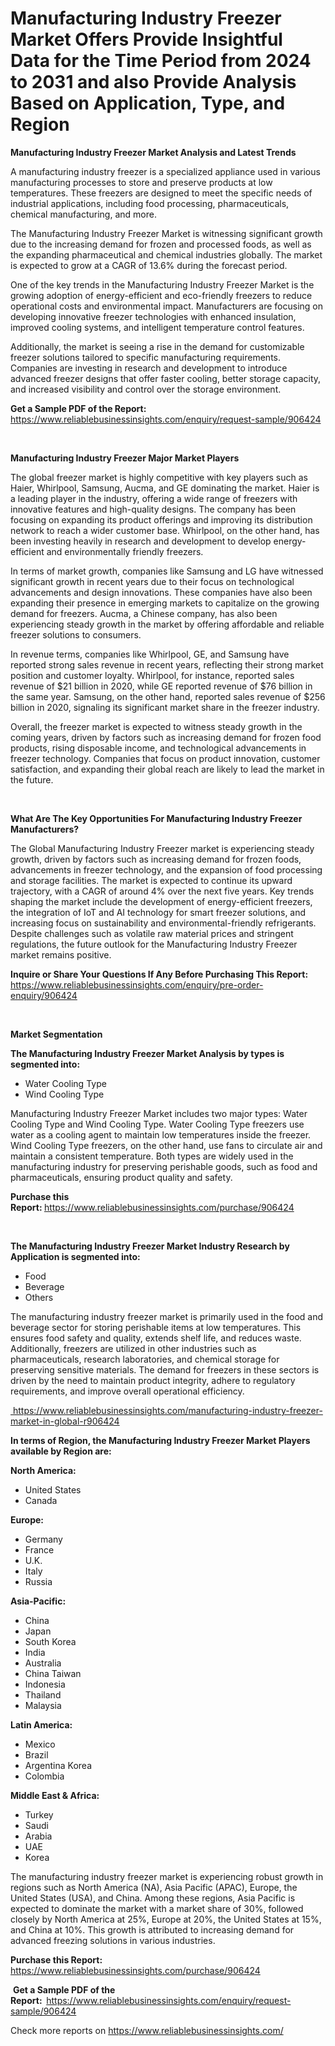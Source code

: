 <p><h1>Manufacturing Industry Freezer Market Offers Provide Insightful Data for the Time Period from 2024 to 2031 and also Provide Analysis Based on Application, Type, and Region</h1></p><p><strong>Manufacturing Industry Freezer Market Analysis and Latest Trends</strong></p>
<p><p>A manufacturing industry freezer is a specialized appliance used in various manufacturing processes to store and preserve products at low temperatures. These freezers are designed to meet the specific needs of industrial applications, including food processing, pharmaceuticals, chemical manufacturing, and more.</p><p>The Manufacturing Industry Freezer Market is witnessing significant growth due to the increasing demand for frozen and processed foods, as well as the expanding pharmaceutical and chemical industries globally. The market is expected to grow at a CAGR of 13.6% during the forecast period.</p><p>One of the key trends in the Manufacturing Industry Freezer Market is the growing adoption of energy-efficient and eco-friendly freezers to reduce operational costs and environmental impact. Manufacturers are focusing on developing innovative freezer technologies with enhanced insulation, improved cooling systems, and intelligent temperature control features.</p><p>Additionally, the market is seeing a rise in the demand for customizable freezer solutions tailored to specific manufacturing requirements. Companies are investing in research and development to introduce advanced freezer designs that offer faster cooling, better storage capacity, and increased visibility and control over the storage environment.</p></p>
<p><strong>Get a Sample PDF of the Report:&nbsp;</strong> <a href="https://www.reliablebusinessinsights.com/enquiry/request-sample/906424">https://www.reliablebusinessinsights.com/enquiry/request-sample/906424</a></p>
<p>&nbsp;</p>
<p><strong>Manufacturing Industry Freezer Major Market Players</strong></p>
<p><p>The global freezer market is highly competitive with key players such as Haier, Whirlpool, Samsung, Aucma, and GE dominating the market. Haier is a leading player in the industry, offering a wide range of freezers with innovative features and high-quality designs. The company has been focusing on expanding its product offerings and improving its distribution network to reach a wider customer base. Whirlpool, on the other hand, has been investing heavily in research and development to develop energy-efficient and environmentally friendly freezers.</p><p>In terms of market growth, companies like Samsung and LG have witnessed significant growth in recent years due to their focus on technological advancements and design innovations. These companies have also been expanding their presence in emerging markets to capitalize on the growing demand for freezers. Aucma, a Chinese company, has also been experiencing steady growth in the market by offering affordable and reliable freezer solutions to consumers.</p><p>In revenue terms, companies like Whirlpool, GE, and Samsung have reported strong sales revenue in recent years, reflecting their strong market position and customer loyalty. Whirlpool, for instance, reported sales revenue of $21 billion in 2020, while GE reported revenue of $76 billion in the same year. Samsung, on the other hand, reported sales revenue of $256 billion in 2020, signaling its significant market share in the freezer industry.</p><p>Overall, the freezer market is expected to witness steady growth in the coming years, driven by factors such as increasing demand for frozen food products, rising disposable income, and technological advancements in freezer technology. Companies that focus on product innovation, customer satisfaction, and expanding their global reach are likely to lead the market in the future.</p></p>
<p>&nbsp;</p>
<p><strong>What Are The Key Opportunities For Manufacturing Industry Freezer Manufacturers?</strong></p>
<p><p>The Global Manufacturing Industry Freezer market is experiencing steady growth, driven by factors such as increasing demand for frozen foods, advancements in freezer technology, and the expansion of food processing and storage facilities. The market is expected to continue its upward trajectory, with a CAGR of around 4% over the next five years. Key trends shaping the market include the development of energy-efficient freezers, the integration of IoT and AI technology for smart freezer solutions, and increasing focus on sustainability and environmental-friendly refrigerants. Despite challenges such as volatile raw material prices and stringent regulations, the future outlook for the Manufacturing Industry Freezer market remains positive.</p></p>
<p><strong>Inquire or Share Your Questions If Any Before Purchasing This Report:</strong> <a href="https://www.reliablebusinessinsights.com/enquiry/pre-order-enquiry/906424">https://www.reliablebusinessinsights.com/enquiry/pre-order-enquiry/906424</a></p>
<p>&nbsp;</p>
<p><strong>Market Segmentation</strong></p>
<p><strong>The Manufacturing Industry Freezer Market Analysis by types is segmented into:</strong></p>
<p><ul><li>Water Cooling Type</li><li>Wind Cooling Type</li></ul></p>
<p><p>Manufacturing Industry Freezer Market includes two major types: Water Cooling Type and Wind Cooling Type. Water Cooling Type freezers use water as a cooling agent to maintain low temperatures inside the freezer. Wind Cooling Type freezers, on the other hand, use fans to circulate air and maintain a consistent temperature. Both types are widely used in the manufacturing industry for preserving perishable goods, such as food and pharmaceuticals, ensuring product quality and safety.</p></p>
<p><strong>Purchase this Report:&nbsp;</strong><a href="https://www.reliablebusinessinsights.com/purchase/906424">https://www.reliablebusinessinsights.com/purchase/906424</a></p>
<p>&nbsp;</p>
<p><strong>The Manufacturing Industry Freezer Market Industry Research by Application is segmented into:</strong></p>
<p><ul><li>Food</li><li>Beverage</li><li>Others</li></ul></p>
<p><p>The manufacturing industry freezer market is primarily used in the food and beverage sector for storing perishable items at low temperatures. This ensures food safety and quality, extends shelf life, and reduces waste. Additionally, freezers are utilized in other industries such as pharmaceuticals, research laboratories, and chemical storage for preserving sensitive materials. The demand for freezers in these sectors is driven by the need to maintain product integrity, adhere to regulatory requirements, and improve overall operational efficiency.</p></p>
<p><a href="https://www.reliablebusinessinsights.com/manufacturing-industry-freezer-market-in-global-r906424">&nbsp;https://www.reliablebusinessinsights.com/manufacturing-industry-freezer-market-in-global-r906424</a></p>
<p><strong>In terms of Region, the Manufacturing Industry Freezer Market Players available by Region are:</strong></p>
<p>
    <p> <strong> North America: </strong>
        <ul>
            <li>United States</li>
            <li>Canada</li>
        </ul>
        </p> 
    <p> <strong> Europe: </strong>
        <ul>
            <li>Germany</li>
            <li>France</li>
            <li>U.K.</li>
            <li>Italy</li>
            <li>Russia</li>
        </ul>
        </p> 
    <p> <strong> Asia-Pacific: </strong>
        <ul>
            <li>China</li>
            <li>Japan</li>
            <li>South Korea</li>
            <li>India</li>
            <li>Australia</li>
            <li>China Taiwan</li>
            <li>Indonesia</li>
            <li>Thailand</li>
            <li>Malaysia</li>
        </ul>
        </p> 
    <p> <strong> Latin America: </strong>
        <ul>
            <li>Mexico</li>
            <li>Brazil</li>
            <li>Argentina Korea</li>
            <li>Colombia</li>
        </ul>
        </p> 
    <p> <strong> Middle East & Africa: </strong>
        <ul>
            <li>Turkey</li>
            <li>Saudi</li>
            <li>Arabia</li>
            <li>UAE</li>
            <li>Korea</li>
        </ul>
    </p>
    </p>
<p><p>The manufacturing industry freezer market is experiencing robust growth in regions such as North America (NA), Asia Pacific (APAC), Europe, the United States (USA), and China. Among these regions, Asia Pacific is expected to dominate the market with a market share of 30%, followed closely by North America at 25%, Europe at 20%, the United States at 15%, and China at 10%. This growth is attributed to increasing demand for advanced freezing solutions in various industries.</p></p>
<p><strong>Purchase this Report: </strong><a href="https://www.reliablebusinessinsights.com/purchase/906424">https://www.reliablebusinessinsights.com/purchase/906424</a></p>
<p>&nbsp;<strong>Get a Sample PDF of the Report:&nbsp;&nbsp;</strong><a href="https://www.reliablebusinessinsights.com/enquiry/request-sample/906424">https://www.reliablebusinessinsights.com/enquiry/request-sample/906424</a></p>
<p><strong></strong></p>
<p>Check more reports on <a href="https://www.reliablebusinessinsights.com/">https://www.reliablebusinessinsights.com/</a></p>